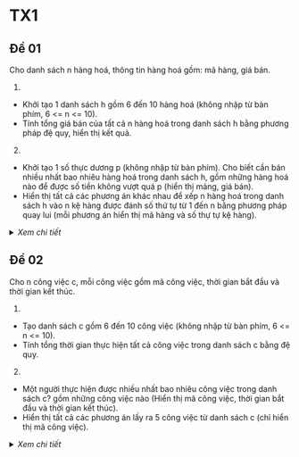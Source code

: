 # TX1

## Đề 01

Cho danh sách n hàng hoá, thông tin hàng hoá gồm: mã hàng, giá bán.

1. 
- Khởi tạo 1 danh sách h gồm 6 đến 10 hàng hoá (không nhập từ bàn phím, 6 <= n <= 10).
- Tính tổng giá bán của tất cả n hàng hoá trong danh sách h bằng phương pháp đệ quy, hiển thị kết quả.

2.
- Khởi tạo 1 số thực dương p (không nhập từ bàn phím). Cho biết cần bán nhiều nhất bao nhiêu hàng hoá trong danh sách h, gồm những hàng hoá nào để được số tiền không vượt quá p (hiển thị mảng, giá bán).
- Hiển thị tất cả các phương án khác nhau để xếp n hàng hoá trong danh sách h vào n kệ hàng được đánh số thứ tự từ 1 đến n bằng phương pháp quay lui (mỗi phương án hiển thị mã hàng và số thự tự kệ hàng).

<details>
  <summary><i>Xem chi tiết</i></summary>
  <br>

  **Phân tích:**
  
  

  **Code:**

  ```c++
  #include<bits/stdc++.h>
  using namespace std;

  class HangHoa {
    public:
      int maH;
      int giaBan;

      HangHoa() {
        maH = 0;
        giaBan = 0;
      }

      void nhap(int maH, int giaBan) {
        this->maH = maH;
        this->giaBan = giaBan;
      }

      void hienThi() {
        cout << setw(10) << maH
          << setw(15) << giaBan << endl; 
      }
  };

  int n;
  HangHoa *dshh;

  void hienThiTieuDe() {
    cout << setw(10) << "MA HANG"
      << setw(15) << "GIA BAN" << endl; 
  }

  void khoiTaoDanhSach() {
    int maxN = 10, minN = 6;
    srand(time(0));
    n = minN + rand() % (maxN - minN + 1);

    dshh = new HangHoa[n];

    cout << "Danh sach gom " << n << " hang hoa:\n";
    hienThiTieuDe();

    for(int i = 0; i < n; i++) {
      int gia = 1 + rand();
      dshh[i].nhap(i+1, gia);
      dshh[i].hienThi();
    }
  }

  int tongGia(int k) {
    int gia = dshh[k].giaBan;

    if(k == n-1)
      return gia;
    else 
      return gia + tongGia(k+1);
  }

  // can ban nhieu nhat bao nhieu hang hoa trong ds h
  // de duoc so tien khong vuot qua p

  void sapXepGiaTangDan() {
    for(int i = 0; i < n; i++) {
      for(int j = n-1; j > i; j--) {
        if(dshh[j].giaBan < dshh[j-1].giaBan) {
          HangHoa tmp = dshh[j];
          dshh[j] = dshh[j-1];
          dshh[j-1] = tmp;
        }
      }
    }
  }

  void canHangHoaItNhat() {
    float scale = 1 + rand() / (float) RAND_MAX;
    float p = scale * rand();

    cout << "\np = " << p << endl;

    sapXepGiaTangDan();

    int count = 0;
    HangHoa hangCanBan[n];

    for(int i = 0; i < n; i++) {
      if(p >= dshh[i].giaBan) {
        p -= dshh[i].giaBan;
        hangCanBan[count++] = dshh[i];
      }
    }

    if(count == 0) {
      cout << "Khong co gia tri nao thoa man\n";
        return;
    }

    cout << "Can ban nhieu nhat " << count << " hang hoa de so tien khong vuot qua p\n";
    cout << "Bao gom cac hang hoa sau:\n";
    hienThiTieuDe();
    for(int i = 0; i < count; i++) {
      hangCanBan[i].hienThi();
    }
  }

  // Hien thi tat cac cac phuong an khac nhau de xep n hang hoa trong danh sach h vao n ke hang 
  // duoc danh so thu tu tu 1 den n bang pp quay lui

  int x[100];
  bool check[100] = {false};
  int dem = 0;

  void hienThiSTTKeHang() {
    for(int i = 0; i < n; i++) {
      cout << "\t" << i+1;
    }
    cout << endl << endl;
  }

  void hienThiCachXep() {
    for(int i = 1; i <= n; i++) {
      cout << "\t" << dshh[x[i]-1].maH;
    }
      cout << endl;
      dem++;
  }

  void XepHangVaoKe(int k) {
    for(int i = 1; i <= n; i++) {
      if(!check[i]) {
        x[k] = i;
        check[i] = true;

        if(k == n)
          hienThiCachXep();
        else 
          XepHangVaoKe(k+1);

        check[i] = false;
      }
    }
  }

  int main() {
    khoiTaoDanhSach();

    cout << "\n--> Nhan enter de tiep tuc!\n"; getchar();
    cout << "\nTong gia ban cua tat ca n hang hoa trong danh sach: " << tongGia(0) << endl;

    cout << "\n--> Nhan enter de tiep tuc!\n"; getchar();
    canHangHoaItNhat();

    cout << "\n--> Nhan enter de tiep tuc!\n"; getchar();
    cout << "\nCac phuong an khac nhau de xep n hang hoa vao ke hang.\n";
    cout << "Dong dau tien la STT ke hang, cac dong tiep theo la cac ma hang.\n"; 
    hienThiSTTKeHang();
    XepHangVaoKe(1);
    cout << "\nTong so cach: " << dem << endl;
    // Cac phuong an se hien thi rat nhieu neu n lon
    return 0;
  }
  ```

  **Kết quả chạy:**
  
  | | |
  | -- | -- |
  | Ý 1 <br> ![image](https://user-images.githubusercontent.com/65481655/201361254-9d7fa353-1010-471e-acb1-18f3fcf2c74a.png) | Ý 2 <br> ![image](https://user-images.githubusercontent.com/65481655/201361300-7b9e8b00-cd01-4749-98e0-40e780f4abd4.png) |
  | Ý 3 <br> ![image](https://user-images.githubusercontent.com/65481655/201361364-afe561ba-57dd-4233-8b29-1f4229a6740b.png) | Ý 4 <br> ![image](https://user-images.githubusercontent.com/65481655/201361451-d6e0a6fc-c869-475b-ad00-453c11c74c73.png) <br> ![image](https://user-images.githubusercontent.com/65481655/201361516-2afff059-ac99-4c5b-932f-d27e27786bf3.png) |

</details>

## Đề 02

Cho n công việc c, mỗi công việc gồm mã công việc, thời gian bắt đầu và thời gian kết thúc.

1. 
- Tạo danh sách c gồm 6 đến 10 công việc (không nhập từ bàn phím, 6 <= n <= 10).
- Tính tổng thời gian thực hiện tất cả công việc trong danh sách c bằng đệ quy.

2.
- Một người thực hiện được nhiều nhất bao nhiêu công việc trong danh sách c? gồm những công việc nào (Hiển thị mã công việc, thời gian bắt đầu và thời gian kết thúc).
- Hiển thị tất cả các phương án lấy ra 5 công việc từ danh sách c (chỉ hiển thị mã công việc).

<details>
  <summary><i>Xem chi tiết</i></summary>
  <br>

  **Phân tích:**
  
  

  **Code:**

  ```c++
  
  ```

  **Kết quả chạy:**
  
  

</details>
